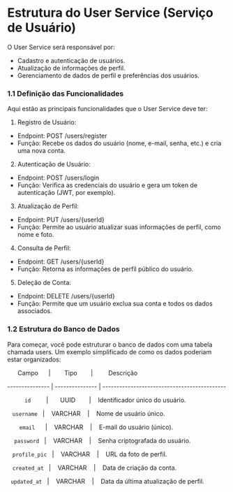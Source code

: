 # Estrutura do User Service (Serviço de Usuário)

O User Service será responsável por:

 - Cadastro e autenticação de usuários.
 - Atualização de informações de perfil.
 - Gerenciamento de dados de perfil e preferências dos usuários.

### 1.1 Definição das Funcionalidades

Aqui estão as principais funcionalidades que o User Service deve ter:

1. Registro de Usuário:
 - Endpoint: POST /users/register
 - Função: Recebe os dados do usuário (nome, e-mail, senha, etc.) e cria uma nova conta.

2. Autenticação de Usuário:

 - Endpoint: POST /users/login
 - Função: Verifica as credenciais do usuário e gera um token de autenticação (JWT, por exemplo).

3. Atualização de Perfil:

 - Endpoint: PUT /users/{userId}
 - Função: Permite ao usuário atualizar suas informações de perfil, como nome e foto.

4. Consulta de Perfil:

 - Endpoint: GET /users/{userId}
 - Função: Retorna as informações de perfil público do usuário.

5. Deleção de Conta:

 - Endpoint: DELETE /users/{userId}
 - Função: Permite que um usuário exclua sua conta e todos os dados associados.

### 1.2 Estrutura do Banco de Dados

Para começar, você pode estruturar o banco de dados com uma tabela chamada users. Um exemplo simplificado de como os dados poderiam estar organizados:

&nbsp;&nbsp;&nbsp;&nbsp;&nbsp;&nbsp;Campo&nbsp;&nbsp;&nbsp;&nbsp;&nbsp;&nbsp;|&nbsp;&nbsp;&nbsp;&nbsp;&nbsp;&nbsp;&nbsp;&nbsp;Tipo&nbsp;&nbsp;&nbsp;&nbsp;&nbsp;&nbsp;&nbsp;&nbsp;|&nbsp;&nbsp;&nbsp;&nbsp;&nbsp;&nbsp;&nbsp;&nbsp;&nbsp;Descrição

--------------- | --------------- | --------------------------------------------

&nbsp;&nbsp;&nbsp;&nbsp;&nbsp;&nbsp;&nbsp;&nbsp;&nbsp;&nbsp;`id`&nbsp;&nbsp;&nbsp;&nbsp;&nbsp;&nbsp;&nbsp;&nbsp;&nbsp;|&nbsp;&nbsp;&nbsp;&nbsp;&nbsp;&nbsp;&nbsp;UUID&nbsp;&nbsp;&nbsp;&nbsp;&nbsp;&nbsp;&nbsp;&nbsp;|&nbsp;&nbsp;&nbsp;&nbsp;Identificador único do usuário.

&nbsp;&nbsp;&nbsp;`username`&nbsp;&nbsp;&nbsp;|&nbsp;&nbsp;&nbsp;&nbsp;VARCHAR&nbsp;&nbsp;&nbsp;&nbsp;|&nbsp;&nbsp;&nbsp;&nbsp;Nome de usuário único.

&nbsp;&nbsp;&nbsp;&nbsp;&nbsp;&nbsp;&nbsp;`email`&nbsp;&nbsp;&nbsp;&nbsp;&nbsp;&nbsp;|&nbsp;&nbsp;&nbsp;&nbsp;VARCHAR&nbsp;&nbsp;&nbsp;&nbsp;|&nbsp;&nbsp;&nbsp;&nbsp;E-mail do usuário (único).

&nbsp;&nbsp;&nbsp;&nbsp;`password`&nbsp;&nbsp;&nbsp;|&nbsp;&nbsp;&nbsp;&nbsp;VARCHAR&nbsp;&nbsp;&nbsp;&nbsp;|&nbsp;&nbsp;&nbsp;&nbsp;Senha criptografada do usuário.

&nbsp;&nbsp;&nbsp;`profile_pic`&nbsp;&nbsp;&nbsp;|&nbsp;&nbsp;&nbsp;&nbsp;VARCHAR&nbsp;&nbsp;&nbsp;&nbsp;|&nbsp;&nbsp;&nbsp;&nbsp;URL da foto de perfil.

&nbsp;&nbsp;&nbsp;`created_at`&nbsp;&nbsp;&nbsp;|&nbsp;&nbsp;&nbsp;&nbsp;VARCHAR&nbsp;&nbsp;&nbsp;&nbsp;|&nbsp;&nbsp;&nbsp;&nbsp;Data de criação da conta.

&nbsp;&nbsp;`updated_at`&nbsp;&nbsp;&nbsp;|&nbsp;&nbsp;&nbsp;&nbsp;VARCHAR&nbsp;&nbsp;&nbsp;&nbsp;|&nbsp;&nbsp;&nbsp;&nbsp;Data da última atualização de perfil.